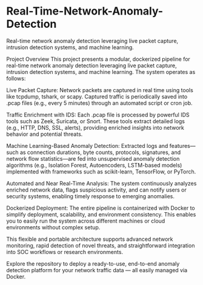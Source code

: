 # Real-Time-Network-Anomaly-Detection
Real-time network anomaly detection leveraging live packet capture, intrusion detection systems, and machine learning.

  Project Overview
This project presents a modular, dockerized pipeline for real-time network anomaly detection leveraging live packet capture, intrusion detection systems, and machine learning.
The system operates as follows:

  Live Packet Capture:
Network packets are captured in real time using tools like tcpdump, tshark, or scapy. Captured traffic is periodically saved into .pcap files (e.g., every 5 minutes) through an automated script or cron job.

  Traffic Enrichment with IDS:
Each .pcap file is processed by powerful IDS tools such as Zeek, Suricata, or Snort. These tools extract detailed logs (e.g., HTTP, DNS, SSL, alerts), providing enriched insights into network behavior and potential threats.

  Machine Learning-Based Anomaly Detection:
Extracted logs and features—such as connection durations, byte counts, protocols, signatures, and network flow statistics—are fed into unsupervised anomaly detection algorithms (e.g., Isolation Forest, Autoencoders, LSTM-based models) implemented with frameworks such as scikit-learn, TensorFlow, or PyTorch.

  Automated and Near Real-Time Analysis:
The system continuously analyzes enriched network data, flags suspicious activity, and can notify users or security systems, enabling timely response to emerging anomalies.

  Dockerized Deployment:
The entire pipeline is containerized with Docker to simplify deployment, scalability, and environment consistency. This enables you to easily run the system across different machines or cloud environments without complex setup.

This flexible and portable architecture supports advanced network monitoring, rapid detection of novel threats, and straightforward integration into SOC workflows or research environments.

Explore the repository to deploy a ready-to-use, end-to-end anomaly detection platform for your network traffic data — all easily managed via Docker.
